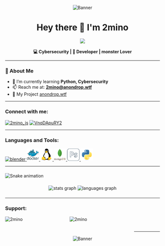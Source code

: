 <p align="center">
  <img src="https://anondrop.wtf/anondrop-poster.png" alt="Banner" width="600"/>
</p>

<h1 align="center">Hey there 👋 I'm 2mino </h1>

<div align="center">
  <img height="200" src="https://media.discordapp.net/attachments/1354906572681252980/1405886392415813805/navi.png?ex=68a0753c&is=689f23bc&hm=9e0d8b8fe9c2aa3d495d44b9f2757bf492aa10dd88a65fc985fbc2acb63b895f&=&width=615&height=615"  />
</div>


<p align="center">
  <b>💻 Cybersecurity | 🚀 Developer | monster Lover</b>
</p>

---

### 🚀 About Me
- 🌱 I’m currently learning **Python, Cybersecurity**
- 📫 Reach me at: **2mino@anondrop.wtf**
-  👻 My Project [anondrop.wtf](https://anondrop.wtf)

---

<h3 align="left">Connect with me:</h3>
<p align="left">
<a href="https://www.youtube.com/c/2mino_js" target="blank"><img align="center" src="https://raw.githubusercontent.com/rahuldkjain/github-profile-readme-generator/master/src/images/icons/Social/youtube.svg" alt="2mino_js" height="30" width="40" /></a>
<a href="https://discord.gg/VnqDApuRY2" target="blank"><img align="center" src="https://raw.githubusercontent.com/rahuldkjain/github-profile-readme-generator/master/src/images/icons/Social/discord.svg" alt="VnqDApuRY2" height="30" width="40" /></a>
</p>


---

<h3 align="left">Languages and Tools:</h3>
<p align="left"> <a href="https://www.blender.org/" target="_blank" rel="noreferrer"> <img src="https://download.blender.org/branding/community/blender_community_badge_white.svg" alt="blender" width="40" height="40"/> </a> <a href="https://www.docker.com/" target="_blank" rel="noreferrer"> <img src="https://raw.githubusercontent.com/devicons/devicon/master/icons/docker/docker-original-wordmark.svg" alt="docker" width="40" height="40"/> </a> <a href="https://www.linux.org/" target="_blank" rel="noreferrer"> <img src="https://raw.githubusercontent.com/devicons/devicon/master/icons/linux/linux-original.svg" alt="linux" width="40" height="40"/> </a> <a href="https://www.mongodb.com/" target="_blank" rel="noreferrer"> <img src="https://raw.githubusercontent.com/devicons/devicon/master/icons/mongodb/mongodb-original-wordmark.svg" alt="mongodb" width="40" height="40"/> </a> <a href="https://www.photoshop.com/en" target="_blank" rel="noreferrer"> <img src="https://raw.githubusercontent.com/devicons/devicon/master/icons/photoshop/photoshop-line.svg" alt="photoshop" width="40" height="40"/> </a> <a href="https://www.python.org" target="_blank" rel="noreferrer"> <img src="https://raw.githubusercontent.com/devicons/devicon/master/icons/python/python-original.svg" alt="python" width="40" height="40"/> </a> </p>

---


###

<img src="https://raw.githubusercontent.com/2mino-dev/2mino-dev/output/snake.svg" alt="Snake animation" />

###

<div align="center">
  <img src="https://github-readme-stats.vercel.app/api?username=2mino-dev&hide_title=false&hide_rank=false&show_icons=true&include_all_commits=true&count_private=true&disable_animations=false&theme=dracula&locale=en&hide_border=false&order=1" height="150" alt="stats graph"  />
  <img src="https://github-readme-stats.vercel.app/api/top-langs?username=2mino-dev&locale=en&hide_title=false&layout=compact&card_width=320&langs_count=5&theme=dracula&hide_border=false&order=2" height="150" alt="languages graph"  />
</div>

###
---

<h3 align="left">Support:</h3>
<p><a href="https://www.buymeacoffee.com/2mino"> <img align="left" src="https://cdn.buymeacoffee.com/buttons/v2/default-yellow.png" height="50" width="210" alt="2mino" /></a><a href="https://ko-fi.com/2mino"> <img align="left" src="https://cdn.ko-fi.com/cdn/kofi3.png?v=3" height="50" width="210" alt="2mino" /></a></p><br><br>

---

<p align="center">
  <img src="https://i.pinimg.com/736x/39/f4/75/39f475eb7cb216086654b4137a6cf9bc.jpg" alt="Banner" width="600"/>
</p>
